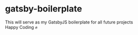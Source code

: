 # gatsby-boilerplate
This will serve as my GatsbyJS boilerplate for all future projects  
Happy Coding ✊
